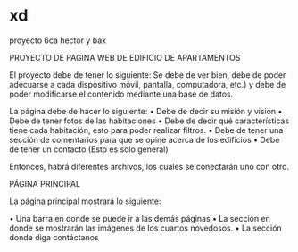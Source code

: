 # xd
proyecto 6ca hector y bax


PROYECTO DE PAGINA WEB DE EDIFICIO DE APARTAMENTOS

El proyecto debe de tener lo siguiente: Se debe de ver bien,  debe de poder adecuarse a cada dispositivo móvil, pantalla, computadora, etc.) y debe de poder modificarse el contenido mediante una base de datos.

La página debe de hacer lo siguiente:
  •	Debe de decir su misión y visión
  •	Debe de tener fotos de las habitaciones
  •	Debe de decir qué características tiene cada habitación, esto para poder realizar filtros.
  •	Debe de tener una sección de comentarios para que se opine acerca de los edificios
  •	Debe de tener un contacto
(Esto es solo general)

Entonces, habrá diferentes archivos, los cuales se conectarán uno con otro.

PÁGINA PRINCIPAL

La página principal mostrará lo siguiente: 

  •	Una barra en donde se puede ir a las demás páginas
  •	La sección en donde se mostrarán las imágenes de los cuartos novedosos.
  •	La sección donde diga contáctanos

